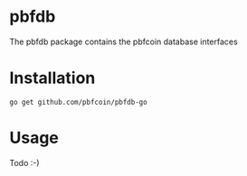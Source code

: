 # pbfdb

The pbfdb package contains the pbfcoin database interfaces

# Installation

`go get github.com/pbfcoin/pbfdb-go`

# Usage

Todo :-)
